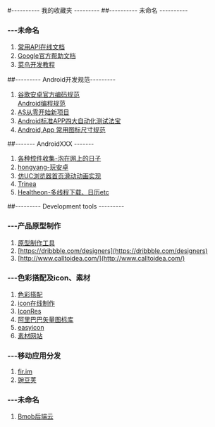 #---------- 我的收藏夹 ---------
##---------- 未命名 ----------
### ---未命名
 1. [常用API在线文档](http://tool.oschina.net/apidocs)
 2. [Google官方帮助文档](http://android.xsoftlab.net/index.html)
 3. [菜鸟开发教程](http://www.runoob.com/)

##--------- Android开发规范---------
 1. [谷歌安卓官方编码规范](http://source.android.com/source/code-style.html)</br>      [Android编程规范](http://www.jianshu.com/p/fbf9ea4b9d76#rd)
 2. [AS从零开始新项目](http://blog.zhaiyifan.cn/categories/Android-Project-From-0/)
 3. [Android标准APP四大自动化测试法宝](http://www.itnose.net/detail/6635946.html)
 4. [Android,App 常用图标尺寸规范](http://www.jcodecraeer.com/a/anzhuokaifa/androidkaifa/2015/0120/2331.html)

##------- AndroidXXX -------

 1. [各种控件收集-泡在网上的日子](http://android.xsoftlab.net/index.html)
 2. [hongyang-玩安卓](http://www.xueandroid.com/)
 3. [仿UC浏览器首页滑动动画实现](http://ittiger.cn/2016/05/26/UC%E6%B5%8F%E8%A7%88%E5%99%A8%E9%A6%96%E9%A1%B5%E6%BB%91%E5%8A%A8%E5%8A%A8%E7%94%BB%E5%AE%9E%E7%8E%B0/)
 4. [Trinea](http://www.trinea.cn/)
 5. [Healtheon-多线程下载、日历etc](http://www.cnblogs.com/hanyonglu/archive/2012/02/20/2358801.html)
 
##--------- Development tools ---------
### ---产品原型制作
 1. [原型制作工具]( http://www.sketchapp.com/)
 2. [https://dribbble.com/designers](https://dribbble.com/designers)
 3. [http://www.calltoidea.com/](http://www.calltoidea.com/) 

### ---色彩搭配及icon、素材
 1. [色彩搭配](http://www.colorhunt.co/)
 2. [icon在线制作](https://romannurik.github.io/AndroidAssetStudio/icons-launcher.html) 
 3. [IconRes](http://www.iconres.com/)
 4. [阿里巴巴矢量图标库](http://www.iconfont.cn/)
 5. [easyicon](http://www.easyicon.net/)
 6. [素材网站](https://www.pinterest.com/)

### ---移动应用分发
 1. [fir.im](http://fir.im/)
 2. [豌豆荚](http://developer.wandoujia.com/)

### ---未命名
 1. [Bmob后端云](http://www.bmob.cn/site/index)

 
 

